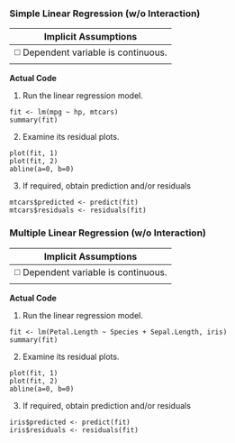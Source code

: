 ### Simple Linear Regression (w/o Interaction)

| Implicit Assumptions |
| :---: |
| :white_medium_square: Dependent variable is continuous. |

**Actual Code**</br>
1. Run the linear regression model.
```
fit <- lm(mpg ~ hp, mtcars)
summary(fit)
```
2. Examine its residual plots.
```
plot(fit, 1)
plot(fit, 2)
abline(a=0, b=0)
```
3. If required, obtain prediction and/or residuals
```
mtcars$predicted <- predict(fit)
mtcars$residuals <- residuals(fit)
```
### Multiple Linear Regression (w/o Interaction)

| Implicit Assumptions |
| :---: |
| :white_medium_square: Dependent variable is continuous. |

**Actual Code**</br>
1. Run the linear regression model.
```
fit <- lm(Petal.Length ~ Species + Sepal.Length, iris)
summary(fit)
```
2. Examine its residual plots.
```
plot(fit, 1)
plot(fit, 2)
abline(a=0, b=0)
```
3. If required, obtain prediction and/or residuals
```
iris$predicted <- predict(fit)
iris$residuals <- residuals(fit)
